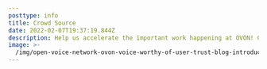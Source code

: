 ```yaml
---
posttype: info
title: Crowd Source
date: 2022-02-07T19:37:19.844Z
description: Help us accelerate the important work happening at OVON! Crowd-sourced funds will be directly invested in standards research, demo development, and publication.<a class="dim" href="https://crowdfunding.lfx.linuxfoundation.org/initiative/e1ce78fb-9ca5-4746-b6a0-310a0d81f004" target="_blank"> Click Here</a>  to make your donation to the Open Voice Network.
image: >-
  /img/open-voice-network-ovon-voice-worthy-of-user-trust-blog-introducing-the-ovon-virtual-ambassador.jpg
---
```

